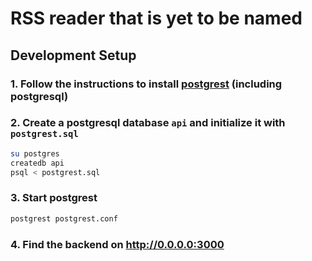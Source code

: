 # RSS reader that is yet to be named

## Development Setup

### 1. Follow the instructions to install [postgrest](http://postgrest.org/) (including postgresql)

### 2. Create a postgresql database `api` and initialize it with `postgrest.sql`

```bash
su postgres
createdb api
psql < postgrest.sql
```

### 3. Start postgrest

```bash
postgrest postgrest.conf
```

### 4. Find the backend on http://0.0.0.0:3000

